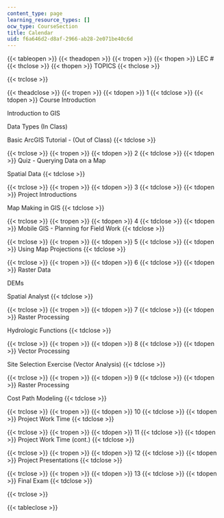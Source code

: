 ```yaml
---
content_type: page
learning_resource_types: []
ocw_type: CourseSection
title: Calendar
uid: f6a646d2-d8af-2966-ab28-2e071be40c6d
---
```


{{< tableopen >}}
{{< theadopen >}}
{{< tropen >}}
{{< thopen >}}
LEC #
{{< thclose >}}
{{< thopen >}}
TOPICS
{{< thclose >}}

{{< trclose >}}

{{< theadclose >}}
{{< tropen >}}
{{< tdopen >}}
1
{{< tdclose >}}
{{< tdopen >}}
Course Introduction  
  
Introduction to GIS  
  
Data Types (In Class)  
  
Basic ArcGIS Tutorial - (Out of Class)
{{< tdclose >}}

{{< trclose >}}
{{< tropen >}}
{{< tdopen >}}
2
{{< tdclose >}}
{{< tdopen >}}
Quiz - Querying Data on a Map  
  
Spatial Data
{{< tdclose >}}

{{< trclose >}}
{{< tropen >}}
{{< tdopen >}}
3
{{< tdclose >}}
{{< tdopen >}}
Project Introductions  
  
Map Making in GIS
{{< tdclose >}}

{{< trclose >}}
{{< tropen >}}
{{< tdopen >}}
4
{{< tdclose >}}
{{< tdopen >}}
Mobile GIS - Planning for Field Work
{{< tdclose >}}

{{< trclose >}}
{{< tropen >}}
{{< tdopen >}}
5
{{< tdclose >}}
{{< tdopen >}}
Using Map Projections
{{< tdclose >}}

{{< trclose >}}
{{< tropen >}}
{{< tdopen >}}
6
{{< tdclose >}}
{{< tdopen >}}
Raster Data  
  
DEMs  
  
Spatial Analyst
{{< tdclose >}}

{{< trclose >}}
{{< tropen >}}
{{< tdopen >}}
7
{{< tdclose >}}
{{< tdopen >}}
Raster Processing  
  
Hydrologic Functions
{{< tdclose >}}

{{< trclose >}}
{{< tropen >}}
{{< tdopen >}}
8
{{< tdclose >}}
{{< tdopen >}}
Vector Processing  
  
Site Selection Exercise (Vector Analysis)
{{< tdclose >}}

{{< trclose >}}
{{< tropen >}}
{{< tdopen >}}
9
{{< tdclose >}}
{{< tdopen >}}
Raster Processing  
  
Cost Path Modeling
{{< tdclose >}}

{{< trclose >}}
{{< tropen >}}
{{< tdopen >}}
10
{{< tdclose >}}
{{< tdopen >}}
Project Work Time
{{< tdclose >}}

{{< trclose >}}
{{< tropen >}}
{{< tdopen >}}
11
{{< tdclose >}}
{{< tdopen >}}
Project Work Time (cont.)
{{< tdclose >}}

{{< trclose >}}
{{< tropen >}}
{{< tdopen >}}
12
{{< tdclose >}}
{{< tdopen >}}
Project Presentations
{{< tdclose >}}

{{< trclose >}}
{{< tropen >}}
{{< tdopen >}}
13
{{< tdclose >}}
{{< tdopen >}}
Final Exam
{{< tdclose >}}

{{< trclose >}}

{{< tableclose >}}